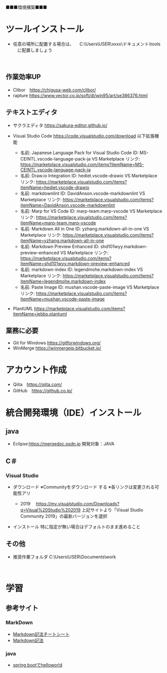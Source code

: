 ■■■環境構築■■■

# ツールインストール 

* 任意の場所に配置する場合は、 
　C:\Users\USER\xxxx\ドキュメント\tools 
　に配置しましょう 

  

## 作業効率UP 
* Clibor　https://chigusa-web.com/clibor/ 
* rapture https://www.vector.co.jp/soft/dl/win95/art/se386376.html 

## テキストエディタ 
* サクラエディタ https://sakura-editor.github.io/ 
* Visual Studio Code https://code.visualstudio.com/download 
以下拡張機能
  * 名前: Japanese Language Pack for Visual Studio Code 
ID: MS-CEINTL.vscode-language-pack-ja 
VS Marketplace リンク: https://marketplace.visualstudio.com/items?itemName=MS-CEINTL.vscode-language-pack-ja 
  * 名前: Draw.io Integration 
ID: hediet.vscode-drawio 
VS Marketplace リンク: https://marketplace.visualstudio.com/items?itemName=hediet.vscode-drawio 
  * 名前: markdownlint 
ID: DavidAnson.vscode-markdownlint 
VS Marketplace リンク: https://marketplace.visualstudio.com/items?itemName=DavidAnson.vscode-markdownlint 
  * 名前: Marp for VS Code 
ID: marp-team.marp-vscode 
VS Marketplace リンク: https://marketplace.visualstudio.com/items?itemName=marp-team.marp-vscode 
  * 名前: Markdown All in One 
ID: yzhang.markdown-all-in-one 
VS Marketplace リンク: https://marketplace.visualstudio.com/items?itemName=yzhang.markdown-all-in-one 
  * 名前: Markdown Preview Enhanced 
ID: shd101wyy.markdown-preview-enhanced 
VS Marketplace リンク: https://marketplace.visualstudio.com/items?itemName=shd101wyy.markdown-preview-enhanced 
  * 名前: markdown-index 
ID: legendmohe.markdown-index 
VS Marketplace リンク: https://marketplace.visualstudio.com/items?itemName=legendmohe.markdown-index 
  * 名前: Paste Image 
ID: mushan.vscode-paste-image 
VS Marketplace リンク: https://marketplace.visualstudio.com/items?itemName=mushan.vscode-paste-image 

* PlantUML
  https://marketplace.visualstudio.com/items?itemName=jebbs.plantuml

## 業務に必要 
* Git for Windows https://gitforwindows.org/ 
* WinMerge https://winmergejp.bitbucket.io/ 

# アカウント作成 
* Qiita　https://qiita.com/ 
* GitHub　https://github.co.jp/ 

# 統合開発環境（IDE）インストール 
## java
* Eclipse https://mergedoc.osdn.jp 
開発対象：JAVA 
## C＃
### Visual Studio 
* ダウンロード 
※Communityをダウンロード する
※各リンクは変更される可能性アリ 

  * 2019　 
https://my.visualstudio.com/Downloads?q=Visual%20Studio%202019 
上記サイトより「Visual Studio Community 2019」の最新バージョンを選択 

* インストール 
特に指定が無い場合はデフォルトのまま進めること 

## その他 
* 推奨作業フォルダ 
C:\Users\USER\Documents\work 

  

# 学習 
## 参考サイト
### MarkDown 
* [Markdown記法チートシート](https://qiita.com/Qiita/items/c686397e4a0f4f11683d)
* [Markdown記法](https://www.markdown.jp/syntax/) 

### java
* [spring bootでhelloworld ](https://fresopiya.com/2019/09/14/webhello/)

